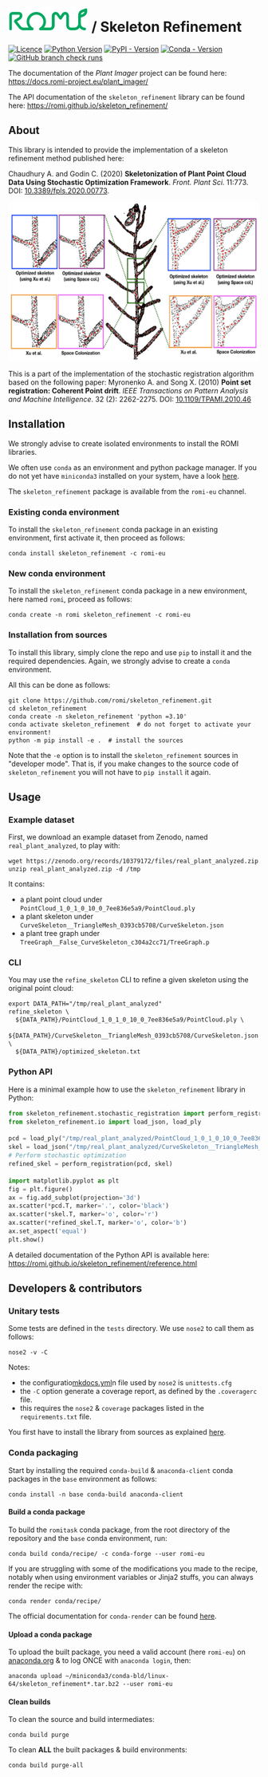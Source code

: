 # [![ROMI_logo](docs/assets/images/ROMI_logo_green_25.svg)](https://romi-project.eu) / Skeleton Refinement

[![Licence](https://img.shields.io/github/license/romi/skeleton_refinement?color=lightgray)](https://www.gnu.org/licenses/gpl-3.0.en.html)
[![Python Version](https://img.shields.io/python/required-version-toml?tomlFilePath=https%3A%2F%2Fraw.githubusercontent.com%2Fromi%2Fskeleton_refinement%2Frefs%2Fheads%2Fmain%2Fpyproject.toml&logo=python&logoColor=white)]()
[![PyPI - Version](https://img.shields.io/pypi/v/skeleton_refinement?logo=pypi&logoColor=white)](https://pypi.org/project/skeleton_refinement/)
[![Conda - Version](https://img.shields.io/conda/vn/romi-eu/skeleton_refinement?logo=anaconda&logoColor=white&label=romi-eu&color=%2344A833)](https://anaconda.org/romi-eu/skeleton_refinement)
[![GitHub branch check runs](https://img.shields.io/github/check-runs/romi/skeleton_refinement/main)](https://github.com/romi/skeleton_refinement)


The documentation of the _Plant Imager_ project can be found here: https://docs.romi-project.eu/plant_imager/

The API documentation of the `skeleton_refinement` library can be found here: https://romi.github.io/skeleton_refinement/ 

## About

This library is intended to provide the implementation of a skeleton refinement method published here:

Chaudhury A. and Godin C. (2020) **Skeletonization of Plant Point Cloud Data Using Stochastic Optimization Framework**.
_Front. Plant Sci._ 11:773.
DOI: [10.3389/fpls.2020.00773](https://doi.org/10.3389/fpls.2020.00773).

![Skeleton refinement result on arabidopsis data.](docs/assets/images/arabidopsis_example.png)

This is a part of the implementation of the stochastic registration algorithm based on the following paper:
Myronenko A. and Song X. (2010) **Point set registration: Coherent Point drift**.
_IEEE Transactions on Pattern Analysis and Machine Intelligence_. 32 (2): 2262-2275.
DOI: [10.1109/TPAMI.2010.46](https://doi.org/10.1109/TPAMI.2010.46)


## Installation

We strongly advise to create isolated environments to install the ROMI libraries.

We often use `conda` as an environment and python package manager.
If you do not yet have `miniconda3` installed on your system, have a look [here](https://docs.conda.io/en/latest/miniconda.html).

The `skeleton_refinement` package is available from the `romi-eu` channel.

### Existing conda environment
To install the `skeleton_refinement` conda package in an existing environment, first activate it, then proceed as follows:
```shell
conda install skeleton_refinement -c romi-eu
```

### New conda environment
To install the `skeleton_refinement` conda package in a new environment, here named `romi`, proceed as follows:
```shell
conda create -n romi skeleton_refinement -c romi-eu
```

### Installation from sources
To install this library, simply clone the repo and use `pip` to install it and the required dependencies.
Again, we strongly advise to create a `conda` environment.

All this can be done as follows:
```shell
git clone https://github.com/romi/skeleton_refinement.git
cd skeleton_refinement
conda create -n skeleton_refinement 'python =3.10'
conda activate skeleton_refinement  # do not forget to activate your environment!
python -m pip install -e .  # install the sources
```

Note that the `-e` option is to install the `skeleton_refinement` sources in "developer mode".
That is, if you make changes to the source code of `skeleton_refinement` you will not have to `pip install` it again.


## Usage

### Example dataset

First, we download an example dataset from Zenodo, named `real_plant_analyzed`, to play with:

```shell
wget https://zenodo.org/records/10379172/files/real_plant_analyzed.zip
unzip real_plant_analyzed.zip -d /tmp
```

It contains:
  * a plant point cloud under `PointCloud_1_0_1_0_10_0_7ee836e5a9/PointCloud.ply`
  * a plant skeleton under `CurveSkeleton__TriangleMesh_0393cb5708/CurveSkeleton.json`
  * a plant tree graph under `TreeGraph__False_CurveSkeleton_c304a2cc71/TreeGraph.p`


### CLI

You may use the `refine_skeleton` CLI to refine a given skeleton using the original point cloud: 

```shell
export DATA_PATH="/tmp/real_plant_analyzed"
refine_skeleton \
  ${DATA_PATH}/PointCloud_1_0_1_0_10_0_7ee836e5a9/PointCloud.ply \
  ${DATA_PATH}/CurveSkeleton__TriangleMesh_0393cb5708/CurveSkeleton.json \
  ${DATA_PATH}/optimized_skeleton.txt
```

### Python API

Here is a minimal example how to use the `skeleton_refinement` library in Python:

```python
from skeleton_refinement.stochastic_registration import perform_registration
from skeleton_refinement.io import load_json, load_ply

pcd = load_ply("/tmp/real_plant_analyzed/PointCloud_1_0_1_0_10_0_7ee836e5a9/PointCloud.ply")
skel = load_json("/tmp/real_plant_analyzed/CurveSkeleton__TriangleMesh_0393cb5708/CurveSkeleton.json", "points")
# Perform stochastic optimization
refined_skel = perform_registration(pcd, skel)

import matplotlib.pyplot as plt
fig = plt.figure()
ax = fig.add_subplot(projection='3d')
ax.scatter(*pcd.T, marker='.', color='black')
ax.scatter(*skel.T, marker='o', color='r')
ax.scatter(*refined_skel.T, marker='o', color='b')
ax.set_aspect('equal')
plt.show()
```

A detailed documentation of the Python API is available here: https://romi.github.io/skeleton_refinement/reference.html


## Developers & contributors

### Unitary tests

Some tests are defined in the `tests` directory.
We use `nose2` to call them as follows:

```shell
nose2 -v -C
```

Notes:

- the configuratio[mkdocs.yml](mkdocs.yml)n file used by `nose2` is `unittests.cfg`
- the `-C` option generate a coverage report, as defined by the `.coveragerc` file.
- this requires the `nose2` & `coverage` packages listed in the `requirements.txt` file.

You first have to install the library from sources as explained [here](#installation-from-sources).

### Conda packaging
Start by installing the required `conda-build` & `anaconda-client` conda packages in the `base` environment as follows:
```shell
conda install -n base conda-build anaconda-client
```

#### Build a conda package
To build the `romitask` conda package, from the root directory of the repository and the `base` conda environment, run:
```shell
conda build conda/recipe/ -c conda-forge --user romi-eu
```

If you are struggling with some of the modifications you made to the recipe, 
notably when using environment variables or Jinja2 stuffs, you can always render the recipe with:
```shell
conda render conda/recipe/
```

The official documentation for `conda-render` can be found [here](https://docs.conda.io/projects/conda-build/en/stable/resources/commands/conda-render.html).

#### Upload a conda package
To upload the built package, you need a valid account (here `romi-eu`) on [anaconda.org](www.anaconda.org) & to log ONCE
with `anaconda login`, then:
```shell
anaconda upload ~/miniconda3/conda-bld/linux-64/skeleton_refinement*.tar.bz2 --user romi-eu
```

#### Clean builds
To clean the source and build intermediates:
```shell
conda build purge
```

To clean **ALL** the built packages & build environments:
```shell
conda build purge-all
```

